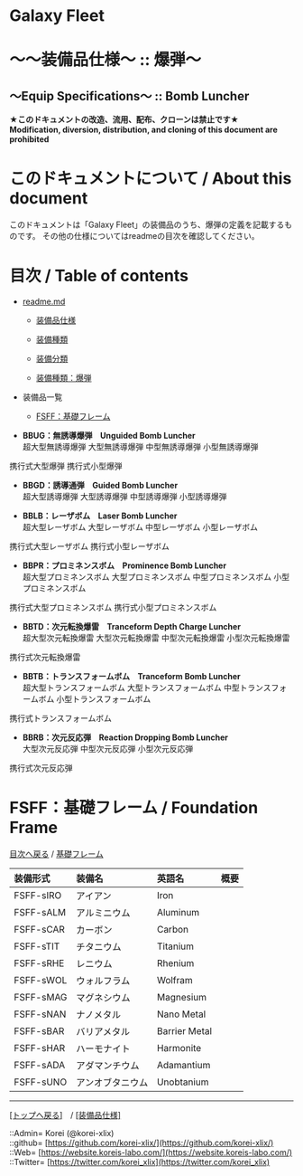 # Galaxy Fleet
  
<h1>～～装備品仕様～ :: 爆弾～</h1>  
<h2>～Equip Specifications～ :: Bomb Luncher</h2>  
  

**★このドキュメントの改造、流用、配布、クローンは禁止です★**  
    **Modification, diversion, distribution, and cloning of this document are prohibited**  
  

<h1 id="aHowto">このドキュメントについて / About this document</h1>  
このドキュメントは「Galaxy Fleet」の装備品のうち、爆弾の定義を記載するものです。  
その他の仕様についてはreadmeの目次を確認してください。  
  





<h1 id="aMokuji">目次 / Table of contents</h1>  

* [readme.md](/readme.md)
  * [装備品仕様](/equip/readme.md)
  * [装備種類](/strategypart/readme.md#aEquipKind)
  * [装備分類](/equip/readme.md#aEquipClass)

  * [装備種類：爆弾](/equip/readme.md#aBombLuncher)

* 装備品一覧
  * [FSFF：基礎フレーム](#aFoundationFrame)
  




* **BBUG：無誘導爆弾　Unguided Bomb Luncher**  
超大型無誘導爆弾
大型無誘導爆弾
中型無誘導爆弾
小型無誘導爆弾

携行式大型爆弾
携行式小型爆弾



* **BBGD：誘導通弾　Guided Bomb Luncher**  
超大型誘導爆弾
大型誘導爆弾
中型誘導爆弾
小型誘導爆弾


* **BBLB：レーザボム　Laser Bomb Luncher**  
超大型レーザボム
大型レーザボム
中型レーザボム
小型レーザボム

携行式大型レーザボム
携行式小型レーザボム


* **BBPR：プロミネンスボム　Prominence Bomb Luncher**  
超大型プロミネンスボム
大型プロミネンスボム
中型プロミネンスボム
小型プロミネンスボム

携行式大型プロミネンスボム
携行式小型プロミネンスボム



* **BBTD：次元転換爆雷　Tranceform Depth Charge Luncher**  
超大型次元転換爆雷
大型次元転換爆雷
中型次元転換爆雷
小型次元転換爆雷

携行式次元転換爆雷


* **BBTB：トランスフォームボム　Tranceform Bomb Luncher**  
超大型トランスフォームボム
大型トランスフォームボム
中型トランスフォームボム
小型トランスフォームボム

携行式トランスフォームボム



* **BBRB：次元反応弾　Reaction Dropping Bomb Luncher**  
大型次元反応弾
中型次元反応弾
小型次元反応弾

携行式次元反応弾










<h1 id="aFoundationFrame">FSFF：基礎フレーム / Foundation Frame</h1>  
  
  [目次へ戻る](#aMokuji) / [基礎フレーム](frame.md)  
  

|装備形式  |装備名  |英語名  |概要  |
|:--|:--|:--|:--|
|FSFF-sIRO  |アイアン          |Iron          |  |
|FSFF-sALM  |アルミニウム      |Aluminum      |  |
|FSFF-sCAR  |カーボン          |Carbon        |  |
|FSFF-sTIT  |チタニウム        |Titanium      |  |
|FSFF-sRHE  |レニウム          |Rhenium       |  |
|FSFF-sWOL  |ウォルフラム      |Wolfram       |  |
|FSFF-sMAG  |マグネシウム      |Magnesium     |  |
|FSFF-sNAN  |ナノメタル        |Nano Metal    |  |
|FSFF-sBAR  |バリアメタル      |Barrier Metal |  |
|FSFF-sHAR  |ハーモナイト      |Harmonite     |  |
|FSFF-sADA  |アダマンチウム    |Adamantium    |  |
|FSFF-sUNO  |アンオブタニウム  |Unobtanium    |  |
  










***
[[トップへ戻る]](/readme.md)　/
[[装備品仕様]](/equip/readme.md)  
  
::Admin= Korei (@korei-xlix)  
::github= [https://github.com/korei-xlix/](https://github.com/korei-xlix/)  
::Web= [https://website.koreis-labo.com/](https://website.koreis-labo.com/)  
::Twitter= [https://twitter.com/korei_xlix](https://twitter.com/korei_xlix)  
